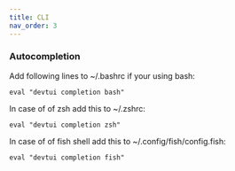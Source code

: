 ```yaml
---
title: CLI
nav_order: 3
---
```


### Autocompletion

Add following lines to ~/.bashrc if your using bash:
```
eval "devtui completion bash"
```
In case of of zsh add this to ~/.zshrc:
```
eval "devtui completion zsh"
```

In case of of fish shell add this to ~/.config/fish/config.fish:
```
eval "devtui completion fish"
```
